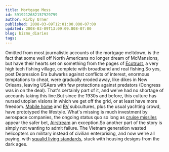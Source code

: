 ```yaml
---
title: Mortgage Mess
id: 5919212682157929799
author: Kirby Urner
published: 2008-03-09T12:01:00.000-07:00
updated: 2008-03-09T13:09:09.808-07:00
blog: bizmo_diaries
tags: 
---
```


[](https://blogger.googleusercontent.com/img/b/R29vZ2xl/AVvXsEjmk3yiET1R_Msts2a1CylzgUPFtRDWwgRRyChyphenhyphen8ub5OTf3QhUMCQLnXde30M9oeYk8AS6MBBcLhtwtv1sr-8f_KmSPez6H4ezCLxDVUdqK8OgLV97cnDLPhnJBXfB2OG544gEk/s1600-h/noguchi.jpg)Omitted from most journalistic accounts of the mortgage meltdown, is the fact that some well off North Americans no longer dream of McMansions, but have their hearts set on something from the pages of [Ecotrust](http://mybizmo.blogspot.com/2006/01/more-fragments.html), a very high tech fishing village, complete with broadband and real fishing.So yes, post Depression Era bulwarks against conflicts of interest, enormous temptations to cheat, were gradually eroded away, like dikes in New Orleans, leaving USAers with few protections against predators (Congress was in on the deal).  That's certainly part of it, and we've had no shortage of accounts taking this line.But since the 1930s and before, this culture has nursed utopian visions in which we get off the grid, or at least have more freedom.  [Mobile home](http://worldgame.blogspot.com/2007/01/cracker-dog.html) and [RV](http://controlroom.blogspot.com/2005/12/we-win.html) subcultures, plus the usual yachting crowd, have prototyped the lifestyle.  What's missing is much investment by aerospace companies, the ongoing status quo so long as [cruise missiles](http://worldgame.blogspot.com/2007/09/wanderers-2007918.html) appear the safer bet, [Airstream](http://mybizmo.blogspot.com/2005/07/jetblues-bizmo.html) an exception.So another part of the story is simply not wanting to admit failure.  The Vietnam generation wasted helicopters on military instead of civilian enterprising, and now we're all paying, with [squalid living standards](http://worldgame.blogspot.com/2006/07/repositioning-think-tanks.html), stuck with housing designs from the dark ages.